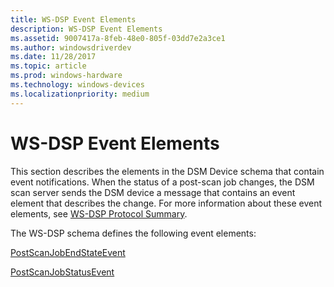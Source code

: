 ```yaml
---
title: WS-DSP Event Elements
description: WS-DSP Event Elements
ms.assetid: 9007417a-8feb-48e0-805f-03dd7e2a3ce1
ms.author: windowsdriverdev
ms.date: 11/28/2017
ms.topic: article
ms.prod: windows-hardware
ms.technology: windows-devices
ms.localizationpriority: medium
---
```


# WS-DSP Event Elements


This section describes the elements in the DSM Device schema that contain event notifications. When the status of a post-scan job changes, the DSM scan server sends the DSM device a message that contains an event element that describes the change. For more information about these event elements, see [WS-DSP Protocol Summary](https://msdn.microsoft.com/library/windows/hardware/ff540624).

The WS-DSP schema defines the following event elements:

[PostScanJobEndStateEvent](postscanjobendstateevent.md)

[PostScanJobStatusEvent](postscanjobstatusevent.md)

 

 





